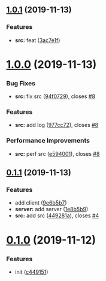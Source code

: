## [1.0.1](https://github.com/tyankatsu0105/sandbox-conventional-changelog/compare/v1.0.0...v1.0.1) (2019-11-13)


### Features

* **src:** feat ([3ac7e1f](https://github.com/tyankatsu0105/sandbox-conventional-changelog/commit/3ac7e1f4d4ac29f176a4705e314080783f41d31a))



# [1.0.0](https://github.com/tyankatsu0105/sandbox-conventional-changelog/compare/v0.1.1...v1.0.0) (2019-11-13)


### Bug Fixes

* **src:** fix src ([94f0729](https://github.com/tyankatsu0105/sandbox-conventional-changelog/commit/94f07291d61ea0355d740fa543918d8da7cce4b8)), closes [#8](https://github.com/tyankatsu0105/sandbox-conventional-changelog/issues/8)


### Features

* **src:** add log ([977cc72](https://github.com/tyankatsu0105/sandbox-conventional-changelog/commit/977cc721c33c0bcb3089bdc1a06557dad369f958)), closes [#8](https://github.com/tyankatsu0105/sandbox-conventional-changelog/issues/8)


### Performance Improvements

* **src:** perf src ([e594001](https://github.com/tyankatsu0105/sandbox-conventional-changelog/commit/e594001f459a6ce327d022f2cd0bb11126cc4ca1)), closes [#8](https://github.com/tyankatsu0105/sandbox-conventional-changelog/issues/8)



## [0.1.1](https://github.com/tyankatsu0105/sandbox-conventional-changelog/compare/v0.1.0...v0.1.1) (2019-11-13)


### Features

* add client ([9e6b5b7](https://github.com/tyankatsu0105/sandbox-conventional-changelog/commit/9e6b5b79f7ad92a7b3e1ce63f726993e456717fd))
* **server:** add server ([1e8b5b9](https://github.com/tyankatsu0105/sandbox-conventional-changelog/commit/1e8b5b9939d486f40e3249a6e51f6bda51c74782))
* **src:** add src ([449281a](https://github.com/tyankatsu0105/sandbox-conventional-changelog/commit/449281a370cc06755f04e7ff5278545ecebb88ed)), closes [#4](https://github.com/tyankatsu0105/sandbox-conventional-changelog/issues/4)



# [0.1.0](https://github.com/tyankatsu0105/sandbox-conventional-changelog/compare/c449151c4331c61ba85dd24d316f5b8268f76342...v0.1.0) (2019-11-12)


### Features

* init ([c449151](https://github.com/tyankatsu0105/sandbox-conventional-changelog/commit/c449151c4331c61ba85dd24d316f5b8268f76342))



